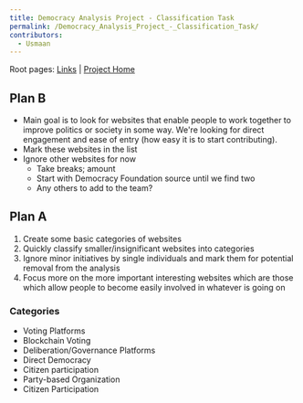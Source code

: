 ```yaml
---
title: Democracy Analysis Project - Classification Task
permalink: /Democracy_Analysis_Project_-_Classification_Task/
contributors:
  - Usmaan
---
```


Root pages: [Links](Democracy_Analysis_Project_-_Links "wikilink") \|
[Project Home](Democracy_Analysis_Project "wikilink")

## Plan B

- Main goal is to look for websites that enable people to work together
  to improve politics or society in some way. We're looking for direct
  engagement and ease of entry (how easy it is to start contributing).
- Mark these websites in the list
- Ignore other websites for now
  - Take breaks; amount
  - Start with Democracy Foundation source until we find two
  - Any others to add to the team?

## Plan A

1.  Create some basic categories of websites
2.  Quickly classify smaller/insignificant websites into categories
3.  Ignore minor initiatives by single individuals and mark them for
    potential removal from the analysis
4.  Focus more on the more important interesting websites which are
    those which allow people to become easily involved in whatever is
    going on

### Categories

- Voting Platforms
- Blockchain Voting
- Deliberation/Governance Platforms
- Direct Democracy
- Citizen participation
- Party-based Organization
- Citizen Participation

